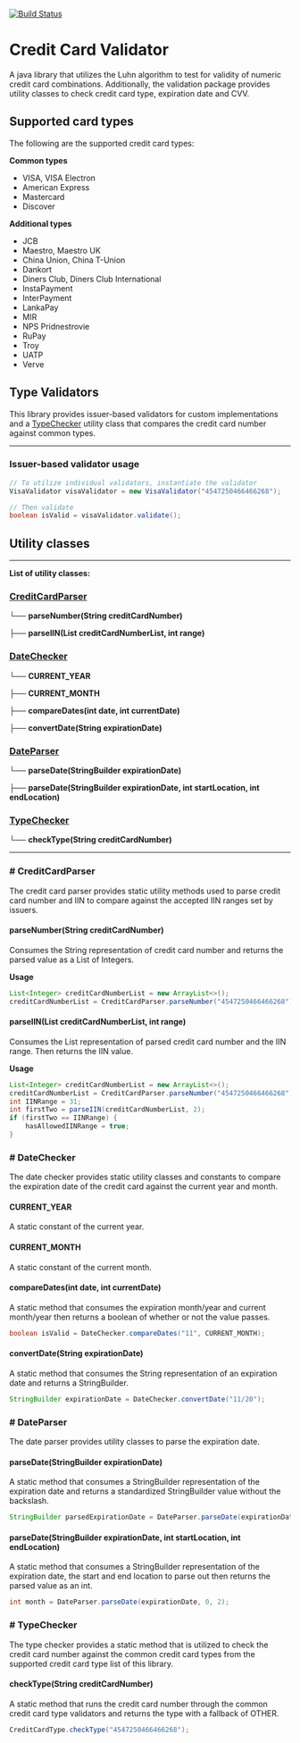 [![Build Status](https://travis-ci.org/aadams26/creditcardvalidator.svg?branch=master)](https://travis-ci.org/aadams26/creditcardvalidator.svg?branch=master)

# Credit Card Validator

A java library that utilizes the Luhn algorithm to test for validity of 
numeric credit card combinations. Additionally, the validation package 
provides utility classes to check credit card type, expiration date and 
CVV.

## Supported card types
The following are the supported credit card types:

**Common types**
* VISA, VISA Electron
* American Express
* Mastercard
* Discover

**Additional types**
* JCB
* Maestro, Maestro UK
* China Union, China T-Union
* Dankort
* Diners Club, Diners Club International
* InstaPayment
* InterPayment
* LankaPay
* MIR
* NPS Pridnestrovie
* RuPay
* Troy
* UATP
* Verve

## Type Validators
This library provides issuer-based validators for custom implementations 
and a [TypeChecker](#-TypeChecker) utility class that compares the credit card number against 
common types.
***
### Issuer-based validator usage
```java
// To utilize individual validators, instantiate the validator
VisaValidator visaValidator = new VisaValidator("4547250466466268");

// Then validate
boolean isValid = visaValidator.validate();
```

## Utility classes
***
**List of utility classes:**

### [CreditCardParser](#-CreditCardParser)

└── **parseNumber(String creditCardNumber)**

├── **parseIIN(List<Integer> creditCardNumberList, int range)**

### [DateChecker](#-DateChecker)

└── **CURRENT_YEAR**

├── **CURRENT_MONTH**

├── **compareDates(int date, int currentDate)**

├── **convertDate(String expirationDate)**

### [DateParser](#-DateParser)

└── **parseDate(StringBuilder expirationDate)**

├── **parseDate(StringBuilder expirationDate, int startLocation, int endLocation)**

### [TypeChecker](#-TypeChecker)

└── **checkType(String creditCardNumber)**
***

### # CreditCardParser
The credit card parser provides static utility methods used 
to parse credit card number and IIN to compare against the 
accepted IIN ranges set by issuers.

#### parseNumber(String creditCardNumber)
Consumes the String representation of credit card number and 
returns the parsed value as a List of Integers.

**Usage**
```java
List<Integer> creditCardNumberList = new ArrayList<>();
creditCardNumberList = CreditCardParser.parseNumber("4547250466466268");
```

#### parseIIN(List<Integer> creditCardNumberList, int range)
Consumes the List representation of parsed credit card number 
and the IIN range. Then returns the IIN value.

**Usage**
```java
List<Integer> creditCardNumberList = new ArrayList<>();
creditCardNumberList = CreditCardParser.parseNumber("4547250466466268");
int IINRange = 31;
int firstTwo = parseIIN(creditCardNumberList, 2);
if (firstTwo == IINRange) {
    hasAllowedIINRange = true;
}
```

### # DateChecker
The date checker provides static utility classes and constants to 
compare the expiration date of the credit card against the current 
year and month.

#### CURRENT_YEAR
A static constant of the current year.

#### CURRENT_MONTH
A static constant of the current month.

#### compareDates(int date, int currentDate)
A static method that consumes the expiration month/year and current 
month/year then returns a boolean of whether or not the value passes.
```java
boolean isValid = DateChecker.compareDates("11", CURRENT_MONTH);
```

#### convertDate(String expirationDate)
A static method that consumes the String representation of an expiration date and returns a StringBuilder.
```java
StringBuilder expirationDate = DateChecker.convertDate("11/20");
```

### # DateParser
The date parser provides utility classes to parse the expiration date.

#### parseDate(StringBuilder expirationDate)
A static method that consumes a StringBuilder representation of the expiration 
date and returns a standardized StringBuilder value without the backslash.
```java
StringBuilder parsedExpirationDate = DateParser.parseDate(expirationDate);
```

#### parseDate(StringBuilder expirationDate, int startLocation, int endLocation)
A static method that consumes a StringBuilder representation of the expiration 
date, the start and end location to parse out then returns the parsed value as an int.
```java
int month = DateParser.parseDate(expirationDate, 0, 2);
```

### # TypeChecker
The type checker provides a static method that is utilized to check the credit card
number against the common credit card types from the supported credit card type list
of this library.

#### checkType(String creditCardNumber)
A static method that runs the credit card number through the common credit card
type validators and returns the type with a fallback of OTHER.
```java
CreditCardType.checkType("4547250466466268");
```
